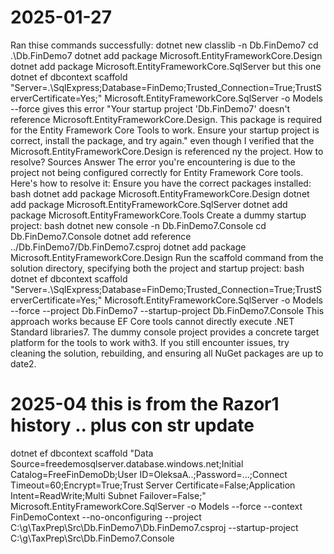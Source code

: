 ﻿# 2025-01-27  


Ran thise commands successfully:
dotnet new classlib -n Db.FinDemo7 cd .\Db.FinDemo7
dotnet add package Microsoft.EntityFrameworkCore.Design dotnet add package Microsoft.EntityFrameworkCore.SqlServer
but this one dotnet ef dbcontext scaffold "Server=.\SqlExpress;Database=FinDemo;Trusted_Connection=True;TrustServerCertificate=Yes;" Microsoft.EntityFrameworkCore.SqlServer -o Models --force
gives this error "Your startup project 'Db.FinDemo7' doesn't reference Microsoft.EntityFrameworkCore.Design. This package is required for the Entity Framework Core Tools to work. Ensure your startup project is correct, install the package, and try again."
even though I verified that the  Microsoft.EntityFrameworkCore.Design  is referenced ny the project.
How to resolve?
Sources
Answer
The error you're encountering is due to the project not being configured correctly for Entity Framework Core tools. Here's how to resolve it:
Ensure you have the correct packages installed:
bash
dotnet add package Microsoft.EntityFrameworkCore.Design
dotnet add package Microsoft.EntityFrameworkCore.SqlServer
dotnet add package Microsoft.EntityFrameworkCore.Tools
Create a dummy startup project:
bash
dotnet new console -n Db.FinDemo7.Console
cd Db.FinDemo7.Console
dotnet add reference ../Db.FinDemo7/Db.FinDemo7.csproj
dotnet add package Microsoft.EntityFrameworkCore.Design
Run the scaffold command from the solution directory, specifying both the project and startup project:
bash
dotnet ef dbcontext scaffold "Server=.\SqlExpress;Database=FinDemo;Trusted_Connection=True;TrustServerCertificate=Yes;" Microsoft.EntityFrameworkCore.SqlServer -o Models --force --project Db.FinDemo7 --startup-project Db.FinDemo7.Console
This approach works because EF Core tools cannot directly execute .NET Standard libraries7. The dummy console project provides a concrete target platform for the tools to work with3.
If you still encounter issues, try cleaning the solution, rebuilding, and ensuring all NuGet packages are up to date2.

# 2025-04 this is from the Razor1 history .. plus con str update

dotnet ef dbcontext scaffold "Data Source=freedemosqlserver.database.windows.net;Initial Catalog=FreeFinDemoDb;User ID=OleksaA..;Password=...;Connect Timeout=60;Encrypt=True;Trust Server Certificate=False;Application Intent=ReadWrite;Multi Subnet Failover=False;" Microsoft.EntityFrameworkCore.SqlServer -o Models --force --context FinDemoContext --no-onconfiguring --project C:\g\TaxPrep\Src\Db.FinDemo7\Db.FinDemo7.csproj --startup-project C:\g\TaxPrep\Src\Db.FinDemo7.Console
